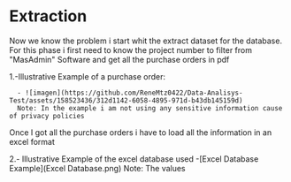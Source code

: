   # Extraction

Now we know the problem i start whit the extract dataset for the database.
For this phase i first need to know the project number to filter from "MasAdmin" Software and get all the purchase orders in pdf

1.-Illustrative Example of a purchase order:

      - ![imagen](https://github.com/ReneMtz0422/Data-Analisys-Test/assets/158523436/312d1142-6058-4895-971d-b43db145159d)
      Note: In the example i am not using any sensitive information cause of privacy policies

Once I got all the purchase orders i have to load all the information in an excel format

2.- Illustrative Example of the excel database used
      -[Excel Database Example](Excel Database.png)
      Note: The values

